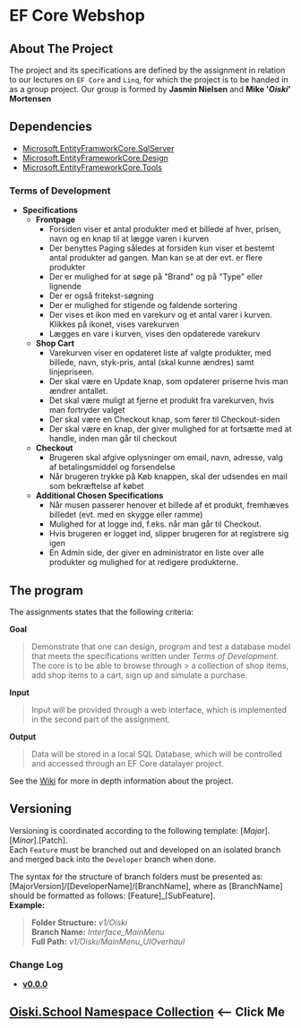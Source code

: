 # EF Core Webshop

## About The Project
The project and its specifications are defined by the assignment in relation to our lectures on `EF Core` and `Linq`, for which the project is to be handed in as a group project. Our group is formed by **Jasmin Nielsen** and **Mike '_Oiski_' Mortensen**

## Dependencies
- [Microsoft.EntityFramworkCore.SqlServer](https://www.nuget.org/packages/Microsoft.EntityFrameworkCore.SqlServer/)
- [Microsoft.EntityFrameworkCore.Design](https://www.nuget.org/packages/Microsoft.EntityFrameworkCore.Design/5.0.10)
- [Microsoft.EntityFrameworkCore.Tools](https://www.nuget.org/packages/Microsoft.EntityFrameworkCore.Tools/5.0.10)

### Terms of Development

- **Specifications**
  - **Frontpage**
    - Forsiden viser et antal produkter med et billede af hver, prisen, navn og en knap til at lægge varen i kurven
    - Der benyttes Paging således at forsiden kun viser et bestemt antal produkter ad gangen. Man kan se at der evt. er flere produkter
    - Der er mulighed for at søge på "Brand" og på "Type" eller lignende
    - Der er også fritekst-søgning
    - Der er mulighed for stigende og faldende sortering
    - Der vises et ikon med en varekurv og et antal varer i kurven. Klikkes på ikonet, vises varekurven
    - Lægges en vare i kurven, vises den opdaterede varekurv
  - **Shop Cart**
    - Varekurven viser en opdateret liste af valgte produkter, med billede, navn, styk-pris, antal (skal kunne ændres) samt linjepriseen.
    - Der skal være en Update knap, som opdaterer priserne hvis man ændrer antallet.
    - Det skal være muligt at fjerne et produkt fra varekurven, hvis man fortryder valget
    - Der skal være en Checkout knap, som fører til Checkout-siden
    - Der skal være en knap, der giver mulighed for at fortsætte med at handle, inden man går til checkout
  - **Checkout**
    - Brugeren skal afgive oplysninger om email, navn, adresse, valg af betalingsmiddel og forsendelse
    - Når brugeren trykke på Køb knappen, skal der udsendes en mail som bekræftelse af købet
  - **Additional Chosen Specifications**
    - Når musen passerer henover et billede af et produkt, fremhæves billedet (evt. med en skygge eller ramme)
    - Mulighed for at logge ind, f.eks. når man går til Checkout. 
    - Hvis brugeren er logget ind, slipper brugeren for at registrere sig igen
    - En Admin side, der giver en administrator en liste over alle produkter og mulighed for at redigere produkterne.

## The program
The assignments states that the following criteria:

**Goal**
> Demonstrate that one can design, program and test a database model that meets the specifications written under _Terms of Development_. The core is to be able to browse through > a collection of shop items, add shop items to a cart, sign up and simulate a purchase.

**Input**
> Input will be provided through a web interface, which is implemented in the second part of the assignment.

**Output**
> Data will be stored in a local SQL Database, which will be controlled and accessed through an EF Core datalayer project.

See the [Wiki](https://github.com/ZhakalenDk/Oiski.School.Wepshop_H3_2021/wiki) for more in depth information about the project.

## Versioning
Versioning is coordinated according to the following template: [_Major_].[_Minor_].[Patch].\
Each `Feature` must be branched out and developed on an isolated branch and merged back into the `Developer` branch when done.

The syntax for the structure of branch folders must be presented as: [MajorVersion]/[DeveloperName]/[BranchName], where as [BranchName] should be formatted as follows: [Feature]_[SubFeature].\
**Example:**
>**Folder Structure:** _v1/Oiski_ \
>**Branch Name:** _Interface_MainMenu_ \
>**Full Path:** _v1/Oiski/MainMenu_UIOverhaul_

### Change Log
- **[v0.0.0](LinkToVersion)**

## [Oiski.School Namespace Collection](https://github.com/Mike-Mortensen-Portfolio) <-- Click Me
